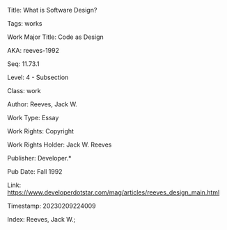 Title:  What is Software Design?

Tags:   works

Work Major Title: Code as Design

AKA:    reeves-1992

Seq:    11.73.1

Level:  4 - Subsection

Class:  work

Author: Reeves, Jack W.

Work Type: Essay

Work Rights: Copyright

Work Rights Holder: Jack W. Reeves

Publisher: Developer.*

Pub Date: Fall 1992

Link:   https://www.developerdotstar.com/mag/articles/reeves_design_main.html

Timestamp: 20230209224009

Index:  Reeves, Jack W.; 
